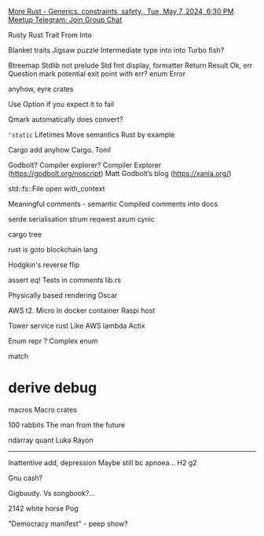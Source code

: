 

[More Rust - Generics, constraints, safety., Tue, May 7, 2024, 6:30 PM  Meetup ](https://www.meetup.com/oxford-rust-meetup-group/events/300567559/)
[Telegram: Join Group Chat ](https://t.me/+dZcISvFK4SgzMzhk)

Rusty
Rust
Trait
From
Into

Blanket traits
Jigsaw puzzle
Intermediate type into into
Turbo fish?

Btreemap
Stdlib not prelude
Std fmt display, formatter
Return Result
Ok, err
Question mark potential exit point with err?
enum Error

anyhow, eyre crates

Use Option if you expect it to fail

Qmark automatically does convert?

`'static`
Lifetimes
Move semantics
Rust by example

Cargo add anyhow
Cargo. Toml

Godbolt? Compiler explorer?
Compiler Explorer (https://godbolt.org/noscript)
    Matt Godbolt’s blog (https://xania.org/)


std::fs::File open
with_context

Meaningful comments - semantic
Compiled comments into docs

serde serialisation
strum
reqwest
axum
cynic

cargo tree

rust is goto blockchain lang

Hodgkin's reverse flip

assert eq!
Tests in comments
lib.rs

Physically based rendering Oscar

AWS t2. Micro
In docker container
Raspi host

Tower service rust
Like AWS lambda
Actix

Enum repr ?
Complex enum

match

# derive debug

macros
Macro crates

100 rabbits
The man from the future

ndarray quant
Luka
Rayon

---
Inattentive add, depression
Maybe still bc apnoea...
H2 g2

Gnu cash?

Gigbuudy. Vs songbook?...

2142 white horse
Pog

"Democracy manifest" - peep show?
